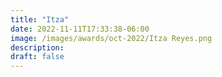 ```yaml
---
title: "Itza"
date: 2022-11-11T17:33:38-06:00
image: /images/awards/oct-2022/Itza Reyes.png
description:
draft: false
---
```


